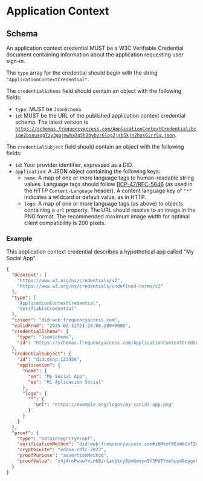 # Application Context

## Schema

An application context credential MUST be a W3C Verifiable Credential document containing information about the application requesting user sign-in.

The `type` array for the credential should begin with the string `"ApplicationContextCredential"`.

The `credentialSchema` field should contain an object with the following fields:

- `type`: MUST be `JsonSchema`
- `id`: MUST be the URL of the published application context credential schema. The latest version is [`https://schemas.frequencyaccess.com/ApplicationContextCredential/bciqe2bsnuaqg7zy3gqjmwha2q5h2bybvr6log2jsb5kjn2hos6irrlq.json`](https://schemas.frequencyaccess.com/ApplicationContextCredential/bciqe2bsnuaqg7zy3gqjmwha2q5h2bybvr6log2jsb5kjn2hos6irrlq.json).

The `credentialSubject` field should contain an object with the following fields:

- `id`: Your provider identifier, expressed as a DID.
- `application`: A JSON object containing the following keys:
  - `name`: A map of one or more language tags to human-readable string values. Language tags should follow [BCP-47/RFC-5646](https://www.rfc-editor.org/rfc/rfc5646.html) (as used in the HTTP `Content-Language` header). A content language key of `"*"` indicates a wildcard or default value, as in HTTP.
  - `logo`: A map of one or more language tags (as above) to objects containing a `url` property. The URL should resolve to an image in the PNG format. The recommended maximum image width for optimal client compatibility is 200 pixels.

### Example

This application context credential describes a hypothetical app called "My Social App".

```json
{
  "@context": [
    "https://www.w3.org/ns/credentials/v2",
    "https://www.w3.org/ns/credentials/undefined-terms/v2"
  ],
  "type": [
    "ApplicationContextCredential",
    "VerifiableCredential"
  ],
  "issuer": "did:web:frequencyaccess.com",
  "validFrom": "2025-02-12T21:28:08.289+0000",
  "credentialSchema": {
    "type": "JsonSchema",
    "id": "https://schemas.frequencyaccess.com/ApplicationContextCredential/bciqe2bsnuaqg7zy3gqjmwha2q5h2bybvr6log2jsb5kjn2hos6irrlq.json"
  },
  "credentialSubject": {
    "id": "did:dsnp:123456",
    "application": {
      "name": {
        "en": "My Social App",
        "es": "Mi Aplicación Social"
      },
      "logo": {
        "*": {
          "url": "https://example.org/logos/my-social-app.png"
        }
      }
    }
  },
  "proof": {
    "type": "DataIntegrityProof",
    "verificationMethod": "did:web:frequencyaccess.com#z6MkofWExWkUvTZeXb9TmLta5mBT6Qtj58es5Fqg1L5BCWQD",
    "cryptosuite": "eddsa-rdfc-2022",
    "proofPurpose": "assertionMethod",
    "proofValue": "z4jArnPwuwYxLnbBirLanpkcyBpmQwmyn5f3PdTYnxhpy48qpgvHHav6warjizjvtLMg6j3FK3BqbR2nuyT2UTSWC"
  }
}
```
